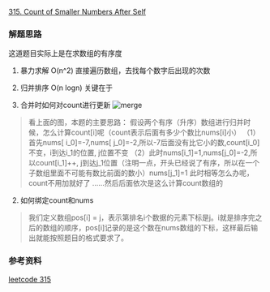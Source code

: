 [315. Count of Smaller Numbers After Self](https://leetcode.com/problems/count-of-smaller-numbers-after-self/)

### 解题思路
这道题目实际上是在求数组的有序度
1. 暴力求解 O(n^2)
直接遍历数组，去找每个数字后出现的次数

2. 归并排序 O(n logn)
关键在于
1. 合并时如何对count进行更新
![merge](https://img-blog.csdnimg.cn/20181221171333773.png?x-oss-process=image/watermark,type_ZmFuZ3poZW5naGVpdGk,shadow_10,text_aHR0cHM6Ly9ibG9nLmNzZG4ubmV0L3l5c2F2ZQ==,size_16,color_FFFFFF,t_70)
> 看上面的图，本题的主要思路：
> 假设两个有序（升序）数组进行归并时候，怎么计算count[i]呢（count表示后面有多少个数比nums[i]小）
>（1）首先nums[ i_0]=-7,nums[ j_0]=-2,所以-7后面没有比它小的数,count[i_0]不变，i到达i_1的位置, j位置不变
>（2）此时nums[i_1]=1,nums[j_0]=-2,所以count[i_1]++, j到达j_1位置（注明一点，开头已经说了有序，所以在一个子数组里面不可能有数比前面的数小）nums[j_1]=1
>此时相等怎么办呢，count不用加就好了
>……然后后面依次是这么计算count数组的

2. 如何绑定count和nums 
> 我们定义数组pos[i] = j，表示第排名i个数据的元素下标是j。i就是排序完之后的数组的顺序，pos[i]记录的是这个数在nums数组的下标，这样最后输出就能按照题目的格式要求了。

### 参考资料
[leetcode 315](https://blog.csdn.net/yysave/article/details/85165099)
